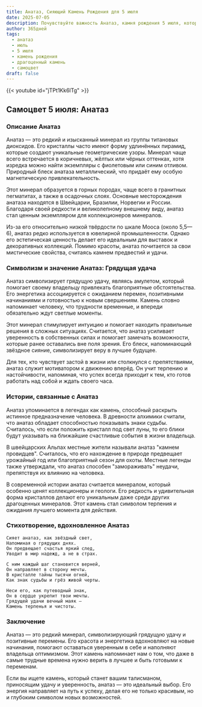 ```yaml
---
title: Анатаз, Сияющий Камень Рождения для 5 июля
date: 2025-07-05
description: Почувствуйте важность Анатаз, камня рождения 5 июля, который символизирует Грядущая удача. Пусть его красота и значение осветят ваш день.
author: 365дней
tags:
  - анатаз
  - июль
  - 5 июля
  - камень рождения
  - драгоценный камень
  - самоцвет
draft: false
---
```


{{< youtube id="jTPt1Kk6lTg" >}}

## Самоцвет 5 июля: Анатаз

### Описание Анатаз

Анатаз — это редкий и изысканный минерал из группы титановых диоксидов. Его кристаллы часто имеют форму удлинённых пирамид, которые создают уникальные геометрические узоры. Минерал чаще всего встречается в коричневых, жёлтых или чёрных оттенках, хотя изредка можно найти экземпляры с фиолетовым или синим отливом. Природный блеск анатаза металлический, что придаёт ему особую магнетическую привлекательность.

Этот минерал образуется в горных породах, чаще всего в гранитных пегматитах, а также в осадочных слоях. Основные месторождения анатаза находятся в Швейцарии, Бразилии, Норвегии и России. Благодаря своей редкости и великолепному внешнему виду, анатаз стал ценным экземпляром для коллекционеров минералов.

Из-за его относительно низкой твёрдости по шкале Мооса (около 5,5—6), анатаз редко используется в ювелирной промышленности. Однако его эстетическая ценность делает его идеальным для выставок и декоративных коллекций. Помимо красоты, анатаз почитается за свои мистические свойства, считаясь камнем предвестий и удачи.

### Символизм и значение Анатаз: Грядущая удача

Анатаз символизирует грядущую удачу, являясь амулетом, который помогает своему владельцу привлекать благоприятные обстоятельства. Его энергетика ассоциируется с ожиданием перемен, позитивными начинаниями и готовностью к новым свершениям. Камень словно напоминает человеку, что трудности временные, и впереди обязательно ждут светлые моменты.

Этот минерал стимулирует интуицию и помогает находить правильные решения в сложных ситуациях. Считается, что анатаз усиливает уверенность в собственных силах и помогает замечать возможности, которые ранее оставались вне поля зрения. Его блеск, напоминающий звёздное сияние, символизирует веру в лучшее будущее.

Для тех, кто чувствует застой в жизни или столкнулся с препятствиями, анатаз служит мотиватором к движению вперёд. Он учит терпению и настойчивости, напоминая, что успех всегда приходит к тем, кто готов работать над собой и ждать своего часа.

### Истории, связанные с Анатаз

Анатаз упоминается в легендах как камень, способный раскрыть истинное предназначение человека. В древности алхимики считали, что анатаз обладает способностью показывать знаки судьбы. Считалось, что если положить кристалл под свет луны, то его блики будут указывать на ближайшие счастливые события в жизни владельца.

В швейцарских Альпах местные жители называли анатаз "камнем провидцев". Считалось, что его нахождение в природе предвещает урожайный год или благоприятный сезон для охоты. Местные легенды также утверждали, что анатаз способен "замораживать" неудачи, препятствуя их влиянию на человека.

В современной истории анатаз считается минералом, который особенно ценят коллекционеры и геологи. Его редкость и удивительная форма кристаллов делают его уникальным даже среди других драгоценных минералов. Этот камень стал символом терпения и ожидания лучшего момента для действия.

### Стихотворение, вдохновленное Анатаз

```
Сияет анатаз, как звёздный свет,  
Напоминая о грядущих днях.  
Он предвещает счастья яркий след,  
Уводит в мир надежд, а не в страх.

С ним каждый шаг становится верней,  
Он направляет в сторону мечты.  
В кристалле тайны тысячи огней,  
Как знак судьбы и грёз живой черты.

Неси его, как путеводный знак,  
Он в сердце укрепит твои мечты.  
Грядущей удачи вечный маяк —  
Камень терпенья и чистоты.
```

### Заключение

Анатаз — это редкий минерал, символизирующий грядущую удачу и позитивные перемены. Его красота и энергетика вдохновляют на новые начинания, помогают оставаться уверенным в себе и наполняют владельца оптимизмом. Этот камень напоминает нам о том, что даже в самые трудные времена нужно верить в лучшее и быть готовыми к переменам.

Если вы ищете камень, который станет вашим талисманом, приносящим удачу и уверенность, анатаз — это идеальный выбор. Его энергия направляет на путь к успеху, делая его не только красивым, но и глубоким символом новых возможностей.